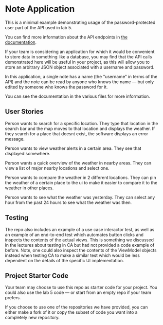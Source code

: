 # Note Application

This is a minimal example demonstrating usage of the
password-protected user part of the API used in lab 5.

You can find more information about the API endpoints in
[the documentation](https://www.postman.com/cloudy-astronaut-813156/csc207-grade-apis-demo/documentation/fg3zkjm/5-password-protected-user).

If your team is considering an application for which it would be convenient to
store data in something like a database, you may find that the API calls demonstrated
here will be useful in your project, as this will allow you to store
an arbitrary JSON object associated with a username and password.

In this application, a single note has a name (the "username" in terms of the API) and the note
can be read by anyone who knows the name — but only edited by someone who
knows the password for it.


You can see the documentation in the various files for more information.

## User Stories
Person wants to search for a specific location. They type that location in the search bar and the map moves to that location and displays the weather. If they search for a place that doesnt exist, the software displays an error message.

Person wants to view weather alerts in a certain area. They see that displayed somewhere.

Person wants a quick overview of the weather in nearby areas. They can view a list of major nearby locations and select one.

Person wants to compare the weather in 2 different locations. They can pin the weather of a certain place to the ui to make it easier to compare it to the weather in other places.

Person wants to see what the weather was yesterday. They can select any hour from the past 24 hours to see what the weather was then.


## Testing

The repo also includes an example of a use case interactor test, as well as
an example of an end-to-end test which automates button clicks and inspects
the contents of the actual views. This is something we discussed in the lectures
about testing in CA but had not provided a code example of before. Note, one
could also inspect the contents of the ViewModel objects instead when testing
CA to make a similar test which would be less dependent on the details of the
specific UI implementation.

## Project Starter Code

Your team may choose to use this repo as starter code for your project. You could
also use the lab 5 code — or start from an empty repo if your team prefers.

If you choose to use one of the repositories we have provided, you can either make
a fork of it or copy the subset of code you want into a completely new repository.
